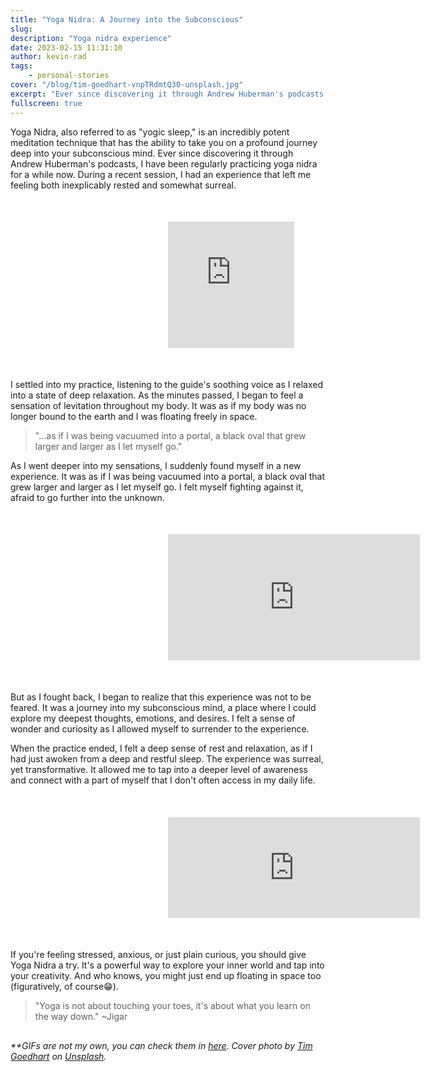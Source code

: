 ```yaml
---
title: "Yoga Nidra: A Journey into the Subconscious"
slug:
description: "Yoga nidra experience"
date: 2023-02-15 11:31:10
author: kevin-rad
tags: 
    - personal-stories
cover: "/blog/tim-goedhart-vnpTRdmtQ30-unsplash.jpg"
excerpt: "Ever since discovering it through Andrew Huberman's podcasts, I have been regularly practicing yoga nidra for a while now [...]"
fullscreen: true
---
```



Yoga Nidra, also referred to as "yogic sleep," is an incredibly potent meditation technique that has the ability to take you on a profound journey deep into your subconscious mind. Ever since discovering it through Andrew Huberman's podcasts, I have been regularly practicing yoga nidra for a while now. During a recent session, I had an experience that left me feeling both inexplicably rested and somewhat surreal.

<div align="center" style="margin:10%">
<div style="width:50%;height:0;padding-bottom:50%;position:relative;"><iframe src="https://giphy.com/embed/TZSKYySNOFu0JUqIyQ" width="100%" height="100%" style="position:absolute" frameBorder="0"  allowFullScreen></iframe></div>
</div>


<!-- > "It was as if my body was no longer bound to the earth and I was
> floating freely in space." -->

I settled into my practice, listening to the guide's soothing voice as I relaxed into a state of deep relaxation. As the minutes passed, I began to feel a sensation of levitation throughout my body. It was as if my body was no longer bound to the earth and I was floating freely in space.

> "...as if I was being vacuumed into a portal, a black oval that
> grew larger and larger as I let myself go."

As I went deeper into my sensations, I suddenly found myself in a new experience. It was as if I was being vacuumed into a portal, a black oval that grew larger and larger as I let myself go. I felt myself fighting against it, afraid to go further into the unknown.

<div align="center" style="margin:10%">
    <div style="width:100%;height:0;padding-bottom:50%;position:relative;"><iframe src="https://giphy.com/embed/FRuActlQlBqWA" width="100%" height="100%" style="position:absolute" frameBorder="0"  allowFullScreen></iframe></div>
</div>

But as I fought back, I began to realize that this experience was not to be feared. It was a journey into my subconscious mind, a place where I could explore my deepest thoughts, emotions, and desires. I felt a sense of wonder and curiosity as I allowed myself to surrender to the experience.

When the practice ended, I felt a deep sense of rest and relaxation, as if I had just awoken from a deep and restful sleep. The experience was surreal, yet transformative. It allowed me to tap into a deeper level of awareness and connect with a part of myself that I don't often access in my daily life.

<div align="center" style="margin:10%">
    <div style="width:100%;height:0;padding-bottom:40%;position:relative;"><iframe src="https://giphy.com/embed/el7Y5DVVAxu2uBa5ZG" width="100%" height="100%" style="position:absolute" frameBorder="0" class="giphy-embed" allowFullScreen></iframe></div>
</div>

If you're feeling stressed, anxious, or just plain curious, you should give Yoga Nidra a try. It's a powerful way to explore your inner world and tap into your creativity. And who knows, you might just end up floating in space too (figuratively, of course😁). 

>"Yoga is not about touching your toes, 
>it's about what you learn on the way down."
>~Jigar

<div style="margin-top:30px;font-size:14px;font-style:italic">
**GIFs are not my own, you can check them in <a href="https://giphy.com" target="_blank">here</a>. Cover photo by <a href="https://unsplash.com/@nofilter_noglory?utm_source=unsplash&utm_medium=referral&utm_content=creditCopyText">Tim Goedhart</a> on <a href="https://unsplash.com/photos/vnpTRdmtQ30?utm_source=unsplash&utm_medium=referral&utm_content=creditCopyText">Unsplash</a>.
</div>



